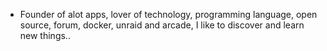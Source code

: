 - Founder of alot apps, lover of technology, programming language, open source, forum, docker, unraid and arcade, I like to discover and learn new things..
  <br>





































































































